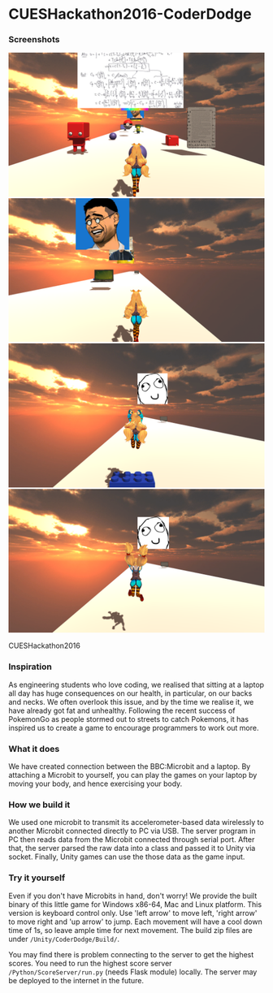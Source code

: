 # CUESHackathon2016-CoderDodge
### Screenshots
![Screenshot 1](/Unity/CoderDodge/Screenshots/screen_1920x1080_2016-10-31_00-10-14.png?raw=true "Screenshot1")
![Screenshot 2](/Unity/CoderDodge/Screenshots/screen_1920x1080_2016-10-31_00-13-03.png?raw=true "Screenshot2")
![Screenshot 3](/Unity/CoderDodge/Screenshots/screen_1920x1080_2016-10-31_20-54-13.png?raw=true "Screenshot3")
![Screenshot 4](/Unity/CoderDodge/Screenshots/screen_1920x1080_2016-10-31_20-54-29.png?raw=true "Screenshot4")

CUESHackathon2016
### Inspiration
As engineering students who love coding, we realised that sitting at a laptop all day has huge consequences on our health, in particular, on our backs and necks. We often overlook this issue, and by the time we realise it, we have already got fat and unhealthy. Following the recent success of PokemonGo as people stormed out to streets to catch Pokemons, it has inspired us to create a game to encourage programmers to work out more.

### What it does
We have created connection between the BBC:Microbit and a laptop. By attaching a Microbit to yourself, you can play the games on your laptop by moving your body, and hence exercising your body.

### How we build it
We used one microbit to transmit its accelerometer-based data wirelessly to another Microbit connected directly to PC via USB.
The server program in PC then reads data from the Microbit connected through serial port. After that, the server parsed the raw data
into a class and passed it to Unity via socket. Finally, Unity games can use the those data as the game input.

### Try it yourself
Even if you don't have Microbits in hand, don't worry! We provide the built binary of this little game for Windows x86-64, Mac and Linux platform. This version is keyboard control only. Use 'left arrow' to move left, 'right arrow' to move right and 'up arrow' to jump. Each movement will have a cool down time of 1s, so leave ample time for next movement. The build zip files are under `/Unity/CoderDodge/Build/`. 

You may find there is problem connecting to the server to get the highest scores. You need to run the highest score server `/Python/ScoreServer/run.py` (needs Flask module) locally. The server may be deployed to the internet in the future.
